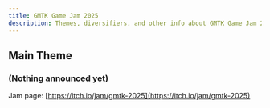 ```yaml
---
title: GMTK Game Jam 2025
description: Themes, diversifiers, and other info about GMTK Game Jam 2025.
---
```


## Main Theme
### (Nothing announced yet)

Jam page: [https://itch.io/jam/gmtk-2025](https://itch.io/jam/gmtk-2025)

